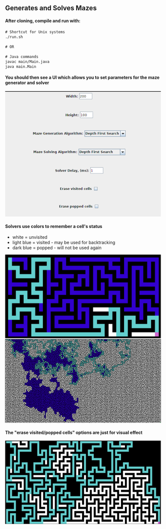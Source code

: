 ## Generates and Solves Mazes

#### After cloning, compile and run with:
```
# Shortcut for Unix systems
./run.sh

# OR

# Java commands
javac main/Main.java
java main.Main
```

#### You should then see a UI which allows you to set parameters for the maze generator and solver
![GUI](/images/Gui.png)

#### Solvers use colors to remember a cell's status
* white = unvisited
* light blue = visited - may be used for backtracking
* dark blue = popped - will not be used again

![Maze 1](/images/maze1.png)
![Maze 2](/images/maze2.png)

#### The "erase visited/popped cells" options are just for visual effect
![Maze 3](/images/maze3.png)
